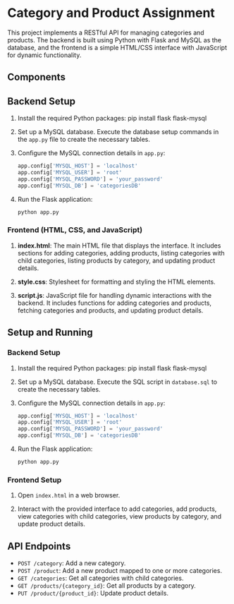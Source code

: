 # Category and Product Assignment

This project implements a RESTful API for managing categories and products. The backend is built using Python with Flask and MySQL as the database, and the frontend is a simple HTML/CSS interface with JavaScript for dynamic functionality.

## Components

## Backend Setup

1. Install the required Python packages: pip install flask flask-mysql

2. Set up a MySQL database. Execute the database setup commands in the `app.py` file to create the necessary tables.

3. Configure the MySQL connection details in `app.py`:

    ```python
    app.config['MYSQL_HOST'] = 'localhost'
    app.config['MYSQL_USER'] = 'root'
    app.config['MYSQL_PASSWORD'] = 'your_password'
    app.config['MYSQL_DB'] = 'categoriesDB'
    ```

4. Run the Flask application:

    ```bash
    python app.py
    ```


### Frontend (HTML, CSS, and JavaScript)

1. **index.html**: The main HTML file that displays the interface. It includes sections for adding categories, adding products, listing categories with child categories, listing products by category, and updating product details.

2. **style.css**: Stylesheet for formatting and styling the HTML elements.

3. **script.js**: JavaScript file for handling dynamic interactions with the backend. It includes functions for adding categories and products, fetching categories and products, and updating product details.

## Setup and Running

### Backend Setup

1. Install the required Python packages: pip install flask flask-mysql

2. Set up a MySQL database. Execute the SQL script in `database.sql` to create the necessary tables.

3. Configure the MySQL connection details in `app.py`:

    ```python
    app.config['MYSQL_HOST'] = 'localhost'
    app.config['MYSQL_USER'] = 'root'
    app.config['MYSQL_PASSWORD'] = 'your_password'
    app.config['MYSQL_DB'] = 'categoriesDB'
    ```

4. Run the Flask application:

    ```bash
    python app.py
    ```

### Frontend Setup

1. Open `index.html` in a web browser.

2. Interact with the provided interface to add categories, add products, view categories with child categories, view products by category, and update product details.

## API Endpoints

- `POST /category`: Add a new category.
- `POST /product`: Add a new product mapped to one or more categories.
- `GET /categories`: Get all categories with child categories.
- `GET /products/{category_id}`: Get all products by a category.
- `PUT /product/{product_id}`: Update product details.

